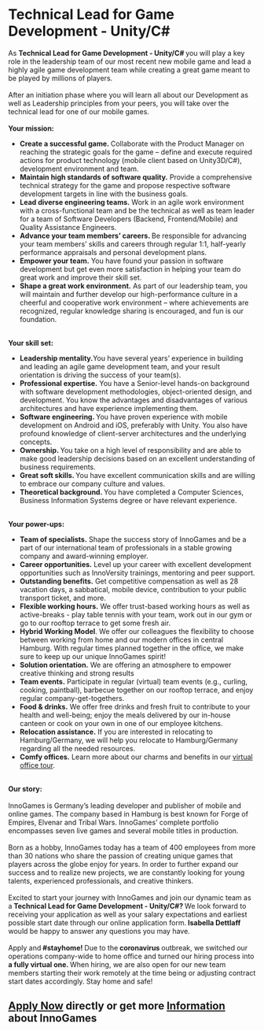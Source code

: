 <h1>Technical Lead for Game Development - Unity/C#</h1>
<p>As <strong>Technical Lead for Game Development - Unity/C# </strong>you will play a key role in the leadership team of our most recent new mobile game and lead a highly agile game development team while creating a great game meant to be played by millions of players.<br /><br />After an initiation phase where you will learn all about our Development as well as Leadership principles from your peers, you will take over the technical lead for one of our mobile games.<br /><br /><strong></strong><strong>Your mission:</strong><strong>&nbsp;</strong></p><ul><li><strong>Create a successful game.&nbsp;</strong>Collaborate with the Product Manager on reaching the strategic goals for the game &ndash; define and execute required actions for product technology (mobile client based on Unity3D/C#), development environment and team.</li><li><strong>Maintain high standards of software quality.</strong> Provide a comprehensive technical strategy for the game and propose respective software development targets in line with the business goals.</li><li><strong>Lead diverse engineering teams.</strong> Work in an agile work environment with a cross-functional team and be the technical as well as team leader for a team of Software Developers (Backend, Frontend/Mobile) and Quality Assistance Engineers.</li><li><strong>Advance your team members&rsquo; careers. </strong>Be responsible for advancing your team members&rsquo; skills and careers through regular 1:1, half-yearly performance appraisals and personal development plans.</li><li><strong>Empower your team.</strong> You have found your passion in software development but get even more satisfaction in helping your team do great work and improve their skill set.</li><li><strong>Shape a great work environment.</strong> As part of our leadership team, you will maintain and further develop our high-performance culture in a cheerful and cooperative work environment &ndash; where achievements are recognized, regular knowledge sharing is encouraged, and fun is our foundation.</li></ul><p><strong><br />Your skill set:</strong><strong>&nbsp;</strong></p><ul><li><strong>Leadership mentality.</strong>You have several years&rsquo; experience in building and leading an agile game development team, and your result orientation is driving the success of your team(s).</li><li><strong>Professional expertise.</strong>&nbsp;You have a Senior-level hands-on background with software development methodologies, object-oriented design, and development. You know the advantages and disadvantages of various architectures and have experience implementing them.</li><li><strong>Software engineering. </strong>You have proven experience with mobile development on Android and iOS, preferably with Unity. You also have profound knowledge of client-server architectures and the underlying concepts.</li><li><strong>Ownership. </strong>You take on a high level of responsibility and are able to make good leadership decisions based on an excellent understanding of business requirements.</li><li><strong>Great soft skills. </strong>You have excellent communication skills and are willing to embrace our company culture and values.</li><li><strong>Theoretical background. </strong>You have completed a Computer Sciences, Business Information Systems degree or have relevant experience.<strong></strong><br /><strong></strong></li></ul><p><strong><br /></strong><strong></strong><strong>Your power-ups:</strong><strong>&nbsp;</strong></p><ul><li><strong>Team of specialists.</strong> Shape the success story of InnoGames and be a part of our international team of professionals in a stable growing company and award-winning employer.</li><li><strong>Career opportunities.</strong> Level up your career with excellent development opportunities such as InnoVersity trainings, mentoring and peer support.</li><li><strong>Outstanding benefits.</strong> Get competitive compensation as well as 28 vacation days, a sabbatical, mobile device, contribution to your public transport ticket, and more.</li><li><strong>Flexible working hours.</strong> We offer trust-based working hours as well as active-breaks - play table tennis with your team, work out in our gym or go to our rooftop terrace to get some fresh air.</li><li><strong></strong><strong>Hybrid Working Model</strong>. We offer our colleagues the flexibility to choose between working from home and our modern offices in central Hamburg. With regular times planned together in the office, we make sure to keep up our unique InnoGames spirit!</li><li><strong>Solution orientation.</strong> We are offering an atmosphere to empower creative thinking and strong results</li><li><strong>Team events.</strong> Participate in regular (virtual) team events (e.g., curling, cooking, paintball), barbecue together on our rooftop terrace, and enjoy regular company-get-togethers.</li><li><strong>Food &amp; drinks.</strong> We offer free drinks and fresh fruit to contribute to your health and well-being; enjoy the meals delivered by our in-house canteen or cook on your own in one of our employee kitchens.</li><li><strong>Relocation assistance.</strong> If you are interested in relocating to Hamburg/Germany, we will help you relocate to Hamburg/Germany regarding all the needed resources.</li><li><span><strong>Comfy offices.</strong></span><span>&nbsp;</span>Learn more about our charms and benefits in our<span>&nbsp;</span><span><a href="https://www.youtube.com/watch?v=yZR6GlDxRag&amp;feature=youtu.be" rel="nofollow">virtual office tour</a>.</span></li></ul><p><br /><strong>Our story:<br /><br /></strong>InnoGames is Germany&rsquo;s leading developer and publisher of mobile and online games. The company based in Hamburg is best known for Forge of Empires, Elvenar and Tribal Wars. InnoGames&rsquo; complete portfolio encompasses seven live games and several mobile titles in production.<br /><br />Born as a hobby, InnoGames today has a team of 400 employees from more than 30 nations who share the passion of creating unique games that players across the globe enjoy for years. In order to further expand our success and to realize new projects, we are constantly looking for young talents, experienced professionals, and creative thinkers.<br /><br />Excited to start your journey with InnoGames and join our dynamic team as a<strong> Technical Lead for Game Development - Unity/C#? </strong>We look forward to receiving your application as well as your salary expectations and earliest possible start date through our online application form.<strong> Isabella Dettlaff </strong>would be happy to answer any questions you may have.<br /><br />Apply and<strong> #stayhome! </strong>Due to the<strong> coronavirus </strong>outbreak, we switched our operations company-wide to home office and turned our hiring process into<strong> a fully virtual one. </strong>When hiring, we are also open for our new team members starting their work remotely at the time being or adjusting contract start dates accordingly. Stay home and safe!</p>

<h2><a href="https://jobs.jobvite.com/careers/innogames/job/orJFffwO/apply?__jvst=Job+Board&__jvsd=github_jobs_repo">Apply Now</a> directly or get more <a href="https://www.innogames.com/career/detail/job/technical-lead-for-game-development-unity-c#/?s=github_jobs_repo">Information</a> about InnoGames</h2>